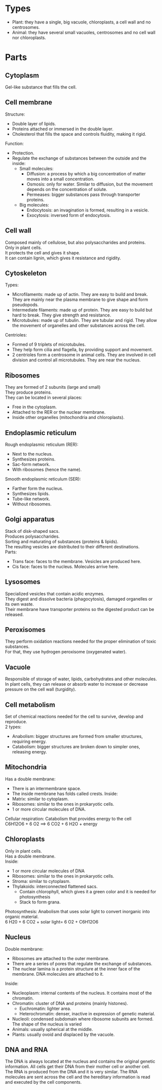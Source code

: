 # Types
- Plant: they have a single, big vacuole, chloroplasts, a cell wall and no centrosomes.
- Animal: they have several small vacuoles, centrosomes and no cell wall nor chloroplasts.

# Parts

## Cytoplasm
Gel-like substance that fills the cell.

## Cell membrane
Structure:
- Double layer of lipids.
- Proteins attached or immersed in the double layer.
- Cholesterol that fills the space and controls fluidity, making it rigid.

Function:
- Protection.
- Regulate the exchange of substances between the outside and the inside:
    - Small molecules:
        - Diffusion: a process by which a big concentration of matter moves into a small concentration.
        - Osmosis: only for water. Similar to diffusion, but the movement depends on the concentration of solute.
        - Permeases: bigger substances pass through transporter proteins.
    - Big molecules:
        - Endocytosis: an invagination is formed, resulting in a vesicle.
        - Exocytosis: inversed form of endocytosis.

## Cell wall
Composed mainly of cellulose, but also polysaccharides and proteins.  
Only in plant cells.  
It protects the cell and gives it shape.  
It can contain lignin, which gives it resistance and rigidity.

## Cytoskeleton
Types:
- Microfilaments: made up of actin. They are easy to build and break. They are mainly near the plasma membrane to give shape and form pseudopods. 
- Intermediate filaments: made up of protein. They are easy to build but hard to break. They give strength and resistance.
- Microtubules: made up of tubulin. They are tubular and rigid. They allow the movement of organelles and other substances across the cell.

Centrioles:
- Formed of 9 triplets of microtubules.
- They help form cilia and flagella, by providing support and movement.
- 2 centrioles form a centrosome in animal cells. They are involved in cell division and control all microtubules. They are near the nucleus.

## Ribosomes
They are formed of 2 subunits (large and small)  
They produce proteins.  
They can be located in several places:
- Free in the cytoplasm.
- Attached to the RER or the nuclear membrane.
- Inside other organelles (mitochondria and chloroplasts).

## Endoplasmic reticulum
Rough endoplasmic reticulum (RER):
- Next to the nucleus.
- Synthesizes proteins.
- Sac-form network.
- With ribosomes (hence the name).

Smooth endoplasmic reticulum (SER):
- Farther form the nucleus.
- Synthesizes lipids.
- Tube-like network.
- Without ribosomes.

## Golgi apparatus
Stack of disk-shaped sacs.  
Produces polysaccharides.  
Sorting and maturating of substances (proteins & lipids).  
The resulting vesicles are distributed to their different destinations.  
Parts:
- Trans face: faces to the membrane. Vesicles are produced here.
- Cis face: faces to the nucleus. Molecules arrive here.

## Lysosomes
Specialized vesicles that contain acidic enzymes.  
They digest and dissolve bacteria (phagocytosis), damaged organelles or its own waste.  
Their membrane have transporter proteins so the digested product can be released.

## Peroxisomes
They perform oxidation reactions needed for the proper elimination of toxic substances.  
For that, they use hydrogen peroxisome (oxygenated water).

## Vacuole
Responsible of storage of water, lipids, carbohydrates and other molecules.  
In plant cells, they can release or absorb water to increase or decrease pressure on the cell wall (turgidity).

## Cell metabolism
Set of chemical reactions needed for the cell to survive, develop and reproduce.  
2 types:
- Anabolism: bigger structures are formed from smaller structures, requiring energy.
- Catabolism: bigger structures are broken down to simpler ones, releasing energy.

## Mitochondria
Has a double membrane:
- There is an intermembrane space.
- The inside membrane has folds called crests.
Inside:
- Matrix: similar to cytoplasm.
- Ribosomes: similar to the ones in prokaryotic cells.
- 1 or more circular molecules of DNA.

Cellular respiration: Catabolism that provides energy to the cell  
C6H12O6 + 6 O2 ==> 6 CO2 + 6 H2O + energy

## Chloroplasts
Only in plant cells.  
Has a double membrane.  
Inside:
- 1 or more circular molecules of DNA
- Ribosomes: similar to the ones in prokaryotic cells.
- Stroma: similar to cytoplasm.
- Thylakoids: interconnected flattened sacs.
    - Contain chlorophyll, which gives it a green color and it is needed for photosynthesis
    - Stack to form grana.
    
Photosynthesis: Anabolism that uses solar light to convert inorganic into organic material.  
6 H20 + 6 CO2 + solar light= 6 O2 + C6H12O6

## Nucleus
Double membrane:
- Ribosomes are attached to the outer membrane.
- There are a series of pores that regulate the exchange of substances.
- The nuclear lamina is a protein structure at the inner face of the membrane. DNA molecules are attached to it.

Inside:
- Nucleoplasm: internal contents of the nucleus. It contains most of the chromatin.
- Chromatin: cluster of DNA and proteins (mainly histones).
    - Euchromatin: lighter area.
    - Heterochromatin: denser, inactive in expression of genetic material.
- Nucleoli: condensed subdomain where ribosome subunits are formed.
The shape of the nucleus is varied
- Animals: usually spherical at the middle.
- Plants: usually ovoid and displaced by the vacuole.

## DNA and RNA
The DNA is always located at the nucleus and contains the original genetic information. All cells get their DNA from their mother cell or another cell.  
The RNA is produced from the DNA and it is very similar. The RNA molecules are sent across the cell and the hereditary information is read and executed by the cell components.
